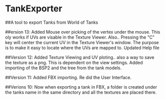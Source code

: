 # TankExporter

##A tool to export Tanks from World of Tanks


##ersion 13:
Added Mouse over picking of the vertex under the mouse. This oly works if UVs are visable in the Texture Viewer.
Also.. Pressing the "C" key will center the current UV in the Texture Viewer's window.
The purpose is to make it easy to locate where the UVs are mapped to.
Updated Help file

##Version 12:
Added Texture Viewing and UV ploting.. also a way to save the texture as a png. This is dependent on the view settings.
Added importing of the BSP2 and the tree from the tank models.

##Version 11:
Added FBX importing. Re did the User Interface. 

##Verions 10:
Now when exporting a tank in FBX, a folder is created under the tanks name in the same directory and all the textures are placed there.
